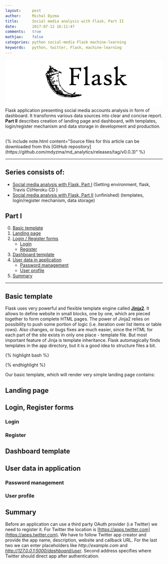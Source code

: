 ```yaml
---
layout:     post
author:     Michal Dyzma
title:      Social media analysis with Flask, Part II
date:       2017-07-12 16:11:47
comments:   true
mathjax:    false
categories: python social-media Flask machine-learning
keywords:   python, twitter, Flask, machine-learning
---
```


![banner][banner]<br>
Flask application presenting social media accounts analysis in form of dashboard. It transforms various data sources into clear and concise report. __Part II__ describes creation of landing page and dashboard, with templates, login/register mechanism and data storage in development and production.

<br>
{% include note.html content="Source files for this article can be downloaded from this [GitHub repository](https://github.com/mdyzma/md_analytics/releases/tag/v0.0.3)" %}

-----

## Series consists of:

* [Social media analysis with Flask, Part I]({{site.url}}/2017/06/07/social-media-analysis-part-I/) (Setting environment, flask, Travis CI/Heroku CD )
* [Social media analysis with Flask, Part II]({{site.url}}/2017/07/12/social-media-analysis-part-ii/) (unfinished) (templates, login/register mechanism, data storage)


## Part I

0. [Basic template](#basic-template)
1. [Landing page](#landing-page)
2. [Login / Register forms](#login-register-forms)
    * [Login](#login)
    * [Register](#register)
3. [Dashboard template](#dashboard-template)
4. [User data in application](#user-data-in-application)
    * [Password management](#password-management)
    * [User profile](#user-profile)
5. [Summary](#summary)

-----


## Basic template

Flask uses very powerful and flexible template engine called [__Jinja2__][jinja]. It allows to define website in small blocks, one by one, which are pieced together to form complete HTML pages. The power of Jinja2 relies on possibility to push some portion of logic (i.e. iteration over list items or table rows). Also changes, or bugs fixes are much easier, since the HTML for each part of the site exists in only one place - template file. But most important feature of Jinja is template inheritance. Flask automagically finds templates in the app directory, but it is a good idea to structure files a bit. 

{% highlight bash %}


{% endhighlight %}



Our basic template, which will render very simple landing page contains:



## Landing page


## Login, Register forms

### Login

### Register




## Dashboard template

## User data in application

### Password management

### User profile

## Summary

Before an application can use a third party OAuth provider (i.e Twitter) we need to register it. For Twitter the location is [https://apps.twitter.com](https://apps.twitter.com). We have to follow Twitter app creator and provide the app name, description, website and callback URL. For the last two we can enter placeholders like _http://example.com_ and _http://127.0.0.1:5000/dashboard/user_. Second address specifies where Twitter should direct app after authentication.

<!-- # TBD

<a name="app"></a>

# Creating Twitter Application

To get started, make sure you have a Twitter [developers account](https://apps.twitter.com/). Create new app:

![create-twitter-app][create_app]

Fill in details, using unique twitter app name and set temporary placeholder address for it. As a return address point to the localhost [http://127.0.0.1:5000/dashboard](http://127.0.0.1:5000/dashboard). This will change in production, but will suffice during development.

Press "Keys and Access Tokens". You will see your __consumer key__ and __consumer secret__ which you will need for your app later. Current app settings are not from any real app and will be removed after development is finished. Therefore I do not bother 

![app-tokens][app_tokens] -->



<!-- Links -->
[jinja]:   http://jinja.pocoo.org


<!-- Images -->

[banner]:       /assets/2017-07-12/banner.png
